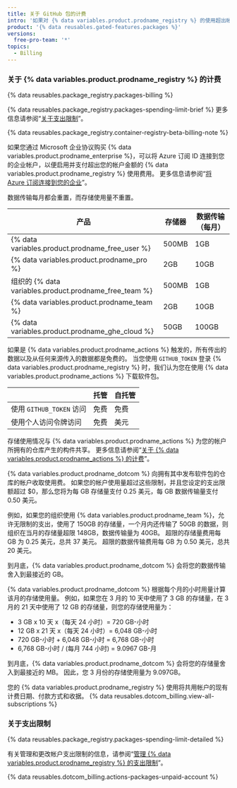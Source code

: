 ```yaml
---
title: 关于 GitHub 包的计费
intro: '如果对 {% data variables.product.prodname_registry %} 的使用超出帐户包含的存储容量或数据传输，您需要支付额外的使用费。'
product: '{% data reusables.gated-features.packages %}'
versions:
  free-pro-team: '*'
topics:
  - Billing
---
```


### 关于 {% data variables.product.prodname_registry %} 的计费

{% data reusables.package_registry.packages-billing %}

{% data reusables.package_registry.packages-spending-limit-brief %} 更多信息请参阅“[关于支出限制](#about-spending-limits)”。

{% data reusables.package_registry.container-registry-beta-billing-note %}

如果您通过 Microsoft 企业协议购买 {% data variables.product.prodname_enterprise %}，可以将 Azure 订阅 ID 连接到您的企业帐户，以便启用并支付超出您的帐户金额的 {% data variables.product.prodname_registry %} 使用费用。 更多信息请参阅“[将 Azure 订阅连接到您的企业](/github/setting-up-and-managing-your-enterprise/connecting-an-azure-subscription-to-your-enterprise)”。

数据传输每月都会重置，而存储使用量不重置。

| 产品                                                    | 存储器   | 数据传输（每月） |
| ----------------------------------------------------- | ----- | -------- |
| {% data variables.product.prodname_free_user %}     | 500MB | 1GB      |
| {% data variables.product.prodname_pro %}             | 2GB   | 10GB     |
| 组织的 {% data variables.product.prodname_free_team %} | 500MB | 1GB      |
| {% data variables.product.prodname_team %}            | 2GB   | 10GB     |
| {% data variables.product.prodname_ghe_cloud %}     | 50GB  | 100GB    |

如果是 {% data variables.product.prodname_actions %} 触发的，所有传出的数据以及从任何来源传入的数据都是免费的。 当您使用 `GITHUB_TOKEN` 登录 {% data variables.product.prodname_registry %} 时，我们认为您在使用 {% data variables.product.prodname_actions %} 下载软件包。

|                      | 托管 | 自托管 |
| -------------------- | -- | --- |
| 使用 `GITHUB_TOKEN` 访问 | 免费 | 免费  |
| 使用个人访问令牌访问           | 免费 | 美元  |

存储使用情况与 {% data variables.product.prodname_actions %} 为您的帐户所拥有的仓库产生的构件共享。 更多信息请参阅“[关于 {% data variables.product.prodname_actions %} 的计费](/github/setting-up-and-managing-billing-and-payments-on-github/about-billing-for-github-actions)”。

{% data variables.product.prodname_dotcom %} 向拥有其中发布软件包的仓库的帐户收取使用费。 如果您的帐户使用量超过这些限制，并且您设定的支出限额超过 $0，那么您将为每 GB 存储量支付 0.25 美元，每 GB 数据传输量支付 0.50 美元。

例如，如果您的组织使用 {% data variables.product.prodname_team %}，允许无限制的支出，使用了 150GB 的存储量，一个月内还传输了 50GB 的数据，则组织在当月的存储量超限 148GB，数据传输量为 40GB。 超限的存储量费用每 GB 为 0.25 美元，总共 37 美元。 超限的数据传输费用每 GB 为 0.50 美元，总共 20 美元。

到月底，{% data variables.product.prodname_dotcom %} 会将您的数据传输舍入到最接近的 GB。

{% data variables.product.prodname_dotcom %} 根据每个月的小时用量计算该月的存储使用量。 例如，如果您在 3 月的 10 天中使用了 3 GB 的存储量，在 3 月的 21 天中使用了 12 GB 的存储量，则您的存储使用量为：

- 3 GB x 10 天 x（每天 24 小时）= 720 GB-小时
- 12 GB x 21 天 x（每天 24 小时）= 6,048 GB-小时
- 720 GB-小时 + 6,048 GB-小时 = 6,768 GB-小时
- 6,768 GB-小时 / (每月 744 小时) = 9.0967 GB-月

到月底，{% data variables.product.prodname_dotcom %} 会将您的存储量舍入到最接近的 MB。 因此，您 3 月份的存储使用量为 9.097GB。

您的 {% data variables.product.prodname_registry %} 使用将共用帐户的现有计费日期、付款方式和收据。 {% data reusables.dotcom_billing.view-all-subscriptions %}

### 关于支出限制

{% data reusables.package_registry.packages-spending-limit-detailed %}

有关管理和更改帐户支出限制的信息，请参阅“[管理 {% data variables.product.prodname_registry %} 的支出限制](/github/setting-up-and-managing-billing-and-payments-on-github/managing-your-spending-limit-for-github-packages)”。

{% data reusables.dotcom_billing.actions-packages-unpaid-account %}
